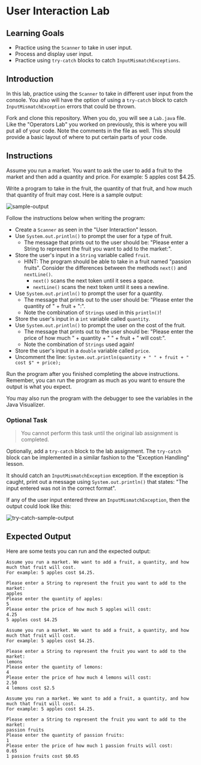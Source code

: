 # User Interaction Lab

## Learning Goals

- Practice using the `Scanner` to take in user input.
- Process and display user input.
- Practice using `try-catch` blocks to catch `InputMismatchExceptions`.

## Introduction

In this lab, practice using the `Scanner` to take in different user input from
the console. You also will have the option of using a `try-catch` block to catch
`InputMismatchException` errors that could be thrown.

Fork and clone this repository. When you do, you will see a `Lab.java` file.
Like the "Operators Lab" you worked on previously, this is where you will put
all of your code. Note the comments in the file as well. This should provide a
basic layout of where to put certain parts of your code.

## Instructions

Assume you run a market. You want to ask the user to add a fruit to the market
and then add a quantity and price. For example: 5 apples cost $4.25.

Write a program to take in the fruit, the quantity of that fruit, and how much
that quantity of fruit may cost. Here is a sample output:

![sample-output](https://curriculum-content.s3.amazonaws.com/java-mod-1/user-interaction-lab/user-interaction-sample-output.png)

Follow the instructions below when writing the program:

- Create a `Scanner` as seen in the "User Interaction" lesson.
- Use `System.out.println()` to prompt the user for a type of fruit.
  - The message that prints out to the user should be: "Please enter a String to
    represent the fruit you want to add to the market:".
- Store the user's input in a `String` variable called `fruit`.
  - HINT: The program should be able to take in a fruit named "passion fruits".
    Consider the differences between the methods `next()` and `nextLine()`.
    - `next()` scans the next token until it sees a space.
    - `nextLine()` scans the next token until it sees a newline.
- Use `System.out.println()` to prompt the user for a quantity.
  - The message that prints out to the user should be: "Please enter the
    quantity of " + fruit + ":".
  - Note the combination of `Strings` used in this `println()`!
- Store the user's input in a `int` variable called `quantity`.
- Use `System.out.println()` to prompt the user on the cost of the fruit.
  - The message that prints out to the user should be: "Please enter the price
    of how much " + quantity + " " + fruit + " will cost:".
  - Note the combination of `Strings` used again!
- Store the user's input in a `double` variable called `price`.
- Uncomment the line:
  `System.out.println(quantity + " " + fruit + " cost $" + price);`

Run the program after you finished completing the above instructions. Remember,
you can run the program as much as you want to ensure the output is what you
expect.

You may also run the program with the debugger to see the variables in the Java
Visualizer.

### Optional Task

> You cannot perform this task until the original lab assignment is completed.

Optionally, add a `try-catch` block to the lab assignment. The `try-catch` block
can be implemented in a similar fashion to the "Exception Handling" lesson.

It should catch an `InputMismatchException` exception. If the exception is
caught, print out a message using `System.out.println()` that states: "The input
entered was not in the correct format".

If any of the user input entered threw an `InputMismatchException`, then the
output could look like this:

![try-catch-sample-output](https://curriculum-content.s3.amazonaws.com/java-mod-1/user-interaction-lab/user-interaction-lab-try-catch-output.png)

## Expected Output

Here are some tests you can run and the expected output:

```text
Assume you run a market. We want to add a fruit, a quantity, and how much that fruit will cost.
For example: 5 apples cost $4.25.

Please enter a String to represent the fruit you want to add to the market:
apples
Please enter the quantity of apples:
5
Please enter the price of how much 5 apples will cost:
4.25
5 apples cost $4.25
```

```text
Assume you run a market. We want to add a fruit, a quantity, and how much that fruit will cost.
For example: 5 apples cost $4.25.

Please enter a String to represent the fruit you want to add to the market:
lemons
Please enter the quantity of lemons:
4
Please enter the price of how much 4 lemons will cost:
2.50
4 lemons cost $2.5
```

```text
Assume you run a market. We want to add a fruit, a quantity, and how much that fruit will cost.
For example: 5 apples cost $4.25.

Please enter a String to represent the fruit you want to add to the market:
passion fruits
Please enter the quantity of passion fruits:
1
Please enter the price of how much 1 passion fruits will cost:
0.65
1 passion fruits cost $0.65
```
